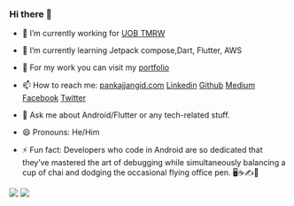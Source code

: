 ### Hi there 👋

- 🔭 I’m currently working for [UOB TMRW](https://www.uob.com.my/personal/eservices/tmrw/index.page)
- 🌱 I’m currently learning Jetpack compose,Dart, Flutter, AWS
- 💼 For my work you can visit my [portfolio](https://github.com/pankajjangid/Portfolio)
- 📫 How to reach me:
    [pankajjangid.com](https://pankajjangid.com/)
    [Linkedin](https://www.linkedin.com/in/pankajjangid/)
    [Github](https://github.com/pankajjangid)
    [Medium](https://pankajjangid.medium.com/)
    [Facebook](https://www.facebook.com/pankajjangid2)
    [Twitter](https://twitter.com/pankaj0619)
   
- 💬 Ask me about Android/Flutter or any tech-related stuff.
- 😄 Pronouns: He/Him
- ⚡ Fun fact: Developers who code in Android are so dedicated that they’ve mastered the art of debugging while simultaneously balancing a cup of chai and dodging the occasional flying office pen. 🖥️☕️✍️🚀

<img src="https://github-readme-stats.vercel.app/api?username=pankajjangid&&show_icons=true&title_color=00b7c2&icon_color=00b7c2&text_color=81b214&bg_color=1a1a2e"> <img src="https://github-readme-stats.vercel.app/api/top-langs/?username=pankajjangid&layout=compact">



